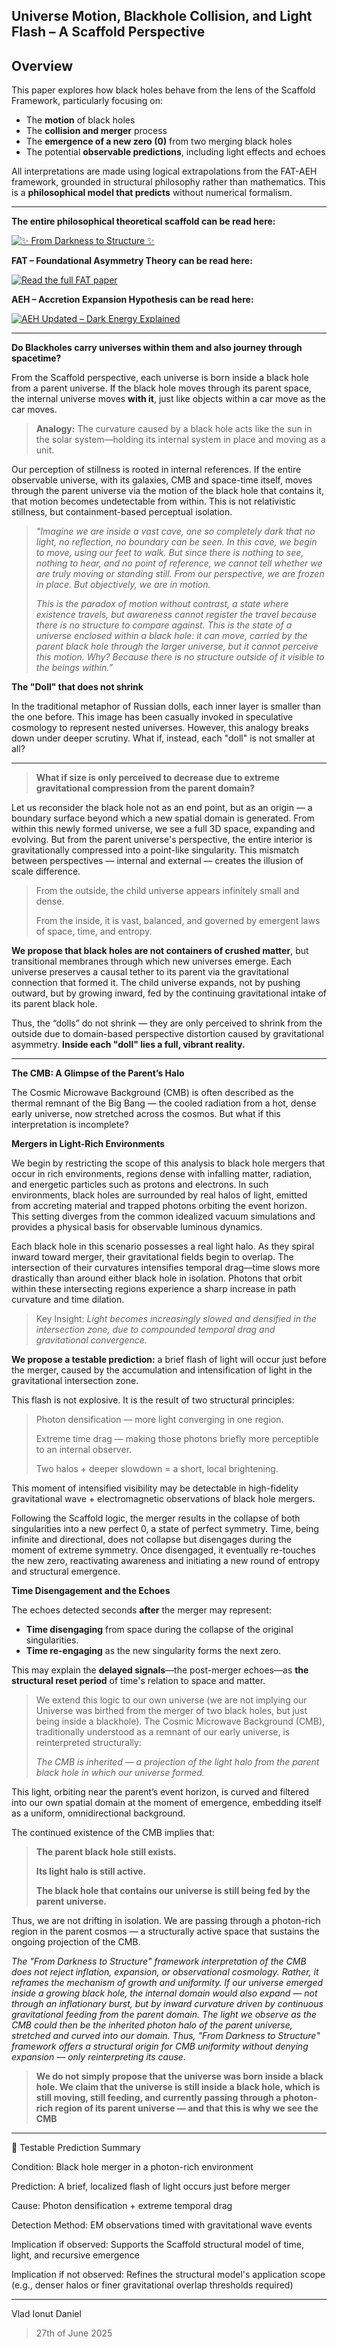 ## Universe Motion, Blackhole Collision, and Light Flash – A Scaffold Perspective

## Overview

This paper explores how black holes behave from the lens of the Scaffold Framework, particularly focusing on:

* The **motion** of black holes
* The **collision and merger** process
* The **emergence of a new zero (0)** from two merging black holes
* The potential **observable predictions**, including light effects and echoes

All interpretations are made using logical extrapolations from the FAT-AEH framework, grounded in structural philosophy rather than mathematics. This is a **philosophical model that predicts** without numerical formalism.

---

**The entire philosophical theoretical scaffold can be read here:**

[![✨ From Darkness to Structure ✨](https://img.shields.io/badge/✨_From_Darkness_to_Structure_✨-0f172a?style=for-the-badge&labelColor=1e3a8a)](https://github.com/Vlahaka/Unified-framework/blob/main/Unified_Scaffold_Final_Condensed.md)

**FAT – Foundational Asymmetry Theory can be read here:**

[![Read the full FAT paper](https://img.shields.io/badge/📄%20Full%20FAT%20Paper-Click%20Here-blue?style=for-the-badge)](https://github.com/Vlahaka/Unified-framework/blob/main/Fat.md)

**AEH – Accretion Expansion Hypothesis can be read here:**

[![AEH Updated – Dark Energy Explained](https://img.shields.io/badge/AEH_Updated-Dark_Energy_Explained-blueviolet?style=for-the-badge&logo=cosmosdb)](https://github.com/Vlahaka/Unified-framework/blob/main/AEH_v4_Updated.md)

---

**Do Blackholes carry universes within them and also journey through spacetime?**

From the Scaffold perspective, each universe is born inside a black hole from a parent universe. If the black hole moves through its parent space, the internal universe moves **with it**, just like objects within a car move as the car moves.

> **Analogy:** The curvature caused by a black hole acts like the sun in the solar system—holding its internal system in place and moving as a unit.

Our perception of stillness is rooted in internal references. If the entire observable universe, with its galaxies, CMB and space-time itself, moves through the parent universe via the motion of the black hole that contains it, that motion becomes undetectable from within. This is not relativistic stillness, but containment-based perceptual isolation.

> *"Imagine we are inside a vast cave, one so completely dark that no light, no reflection, no boundary can be seen. In this cave, we begin to move, using our feet to walk. But since there is nothing to see, nothing to hear, and no point of reference, we cannot tell whether we are truly moving or standing still. From our perspective, we are frozen in place. But objectively, we are in motion.*
>
> *This is the paradox of motion without contrast, a state where existence travels, but awareness cannot register the travel because there is no structure to compare against. This is the state of a universe enclosed within a black hole: it can move, carried by the parent black hole through the larger universe, but it cannot perceive this motion. Why? Because there is no structure outside of it visible to the beings within.”*

**The "Doll" that does not shrink**

In the traditional metaphor of Russian dolls, each inner layer is smaller than the one before. This image has been casually invoked in speculative cosmology to represent nested universes. However, this analogy breaks down under deeper scrutiny. What if, instead, each "doll" is not smaller at all? 

---

> **What if size is only perceived to decrease due to extreme gravitational compression from the parent domain?**

Let us reconsider the black hole not as an end point, but as an origin — a boundary surface beyond which a new spatial domain is generated. From within this newly formed universe, we see a full 3D space, expanding and evolving. But from the parent universe's perspective, the entire interior is gravitationally compressed into a point-like singularity. This mismatch between perspectives — internal and external — creates the illusion of scale difference.
>
> From the outside, the child universe appears infinitely small and dense.
>
> From the inside, it is vast, balanced, and governed by emergent laws of space, time, and entropy.

**We propose that black holes are not containers of crushed matter**, but transitional membranes through which new universes emerge. Each universe preserves a causal tether to its parent via the gravitational connection that formed it. The child universe expands, not by pushing outward, but by growing inward, fed by the continuing gravitational intake of its parent black hole.

Thus, the “dolls” do not shrink — they are only perceived to shrink from the outside due to domain-based perspective distortion caused by gravitational asymmetry. **Inside each "doll" lies a full, vibrant reality.**

---

**The CMB: A Glimpse of the Parent’s Halo**

The Cosmic Microwave Background (CMB) is often described as the thermal remnant of the Big Bang — the cooled radiation from a hot, dense early universe, now stretched across the cosmos. But what if this interpretation is incomplete?

**Mergers in Light-Rich Environments**

We begin by restricting the scope of this analysis to black hole mergers that occur in rich environments, regions dense with infalling matter, radiation, and energetic particles such as protons and electrons. In such environments, black holes are surrounded by real halos of light, emitted from accreting material and trapped photons orbiting the event horizon. This setting diverges from the common idealized vacuum simulations and provides a physical basis for observable luminous dynamics.

Each black hole in this scenario possesses a real light halo. As they spiral inward toward merger, their gravitational fields begin to overlap. The intersection of their curvatures intensifies temporal drag—time slows more drastically than around either black hole in isolation. Photons that orbit within these intersecting regions experience a sharp increase in path curvature and time dilation.

> Key Insight: *Light becomes increasingly slowed and densified in the intersection zone, due to compounded temporal drag and gravitational convergence.*

**We propose a testable prediction:** a brief flash of light will occur just before the merger, caused by the accumulation and intensification of light in the gravitational intersection zone.

This flash is not explosive. It is the result of two structural principles:

> Photon densification — more light converging in one region.
>
> Extreme time drag — making those photons briefly more perceptible to an internal observer.
>
> Two halos + deeper slowdown = a short, local brightening.

This moment of intensified visibility may be detectable in high-fidelity gravitational wave + electromagnetic observations of black hole mergers.

Following the Scaffold logic, the merger results in the collapse of both singularities into a new perfect 0, a state of perfect symmetry. Time, being infinite and directional, does not collapse but disengages during the moment of extreme symmetry. Once disengaged, it eventually re-touches the new zero, reactivating awareness and initiating a new round of entropy and structural emergence.

**Time Disengagement and the Echoes**

The echoes detected seconds **after** the merger may represent:

* **Time disengaging** from space during the collapse of the original singularities.
* **Time re-engaging** as the new singularity forms the next zero.

This may explain the **delayed signals**—the post-merger echoes—as **the structural reset period** of time's relation to space and matter.

> We extend this logic to our own universe (we are not implying our Universe was birthed from the merger of two black holes, but just being inside a blackhole). The Cosmic Microwave Background (CMB), traditionally understood as a remnant of our early universe, is reinterpreted structurally:
>
> *The CMB is inherited — a projection of the light halo from the parent black hole in which our universe formed.*

This light, orbiting near the parent’s event horizon, is curved and filtered into our own spatial domain at the moment of emergence, embedding itself as a uniform, omnidirectional background.

The continued existence of the CMB implies that:

> **The parent black hole still exists.**
>
> **Its light halo is still active.**
>
> **The black hole that contains our universe is still being fed by the parent universe.**

Thus, we are not drifting in isolation. We are passing through a photon-rich region in the parent cosmos — a structurally active space that sustains the ongoing projection of the CMB.

*The "From Darkness to Structure" framework interpretation of the CMB does not reject inflation, expansion, or observational cosmology. Rather, it reframes the mechanism of growth and uniformity. If our universe emerged inside a growing black hole, the internal domain would also expand — not through an inflationary burst, but by inward curvature driven by continuous gravitational feeding from the parent domain. The light we observe as the CMB could then be the inherited photon halo of the parent universe, stretched and curved into our domain. Thus, "From Darkness to Structure" framework offers a structural origin for CMB uniformity without denying expansion — only reinterpreting its cause.*

> **We do not simply propose that the universe was born inside a black hole.
We claim that the universe is still inside a black hole, which is still moving, still feeding, and currently passing through a photon-rich region of its parent universe — and that this is why we see the CMB**

---

📡 Testable Prediction Summary

Condition: Black hole merger in a photon-rich environment

Prediction: A brief, localized flash of light occurs just before merger

Cause: Photon densification + extreme temporal drag

Detection Method: EM observations timed with gravitational wave events

Implication if observed: Supports the Scaffold structural model of time, light, and recursive emergence

Implication if not observed: Refines the structural model's application scope (e.g., denser halos or finer gravitational overlap thresholds required)

---

Vlad Ionut Daniel 
> 27th of June 2025



